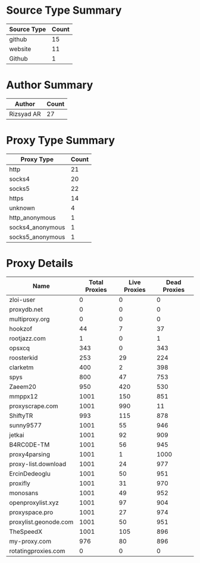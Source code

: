 # Source Type Summary

| Source Type | Count |
|-------------|-------|
| github | 15 |
| website | 11 |
| Github | 1 |


# Author Summary

| Author | Count |
|--------|-------|
| Rizsyad AR | 27 |


# Proxy Type Summary

| Proxy Type | Count |
|------------|-------|
| http | 21 |
| socks4 | 20 |
| socks5 | 22 |
| https | 14 |
| unknown | 4 |
| http_anonymous | 1 |
| socks4_anonymous | 1 |
| socks5_anonymous | 1 |


# Proxy Details

| Name | Total Proxies | Live Proxies | Dead Proxies |
|------|---------------|--------------|---------------|
| zloi-user | 0 | 0 | 0 |
| proxydb.net | 0 | 0 | 0 |
| multiproxy.org | 0 | 0 | 0 |
| hookzof | 44 | 7 | 37 |
| rootjazz.com | 1 | 0 | 1 |
| opsxcq | 343 | 0 | 343 |
| roosterkid | 253 | 29 | 224 |
| clarketm | 400 | 2 | 398 |
| spys | 800 | 47 | 753 |
| Zaeem20 | 950 | 420 | 530 |
| mmppx12 | 1001 | 150 | 851 |
| proxyscrape.com | 1001 | 990 | 11 |
| ShiftyTR | 993 | 115 | 878 |
| sunny9577 | 1001 | 55 | 946 |
| jetkai | 1001 | 92 | 909 |
| B4RC0DE-TM | 1001 | 56 | 945 |
| proxy4parsing | 1001 | 1 | 1000 |
| proxy-list.download | 1001 | 24 | 977 |
| ErcinDedeoglu | 1001 | 50 | 951 |
| proxifly | 1001 | 31 | 970 |
| monosans | 1001 | 49 | 952 |
| openproxylist.xyz | 1001 | 97 | 904 |
| proxyspace.pro | 1001 | 27 | 974 |
| proxylist.geonode.com | 1001 | 50 | 951 |
| TheSpeedX | 1001 | 105 | 896 |
| my-proxy.com | 976 | 80 | 896 |
| rotatingproxies.com | 0 | 0 | 0 |
